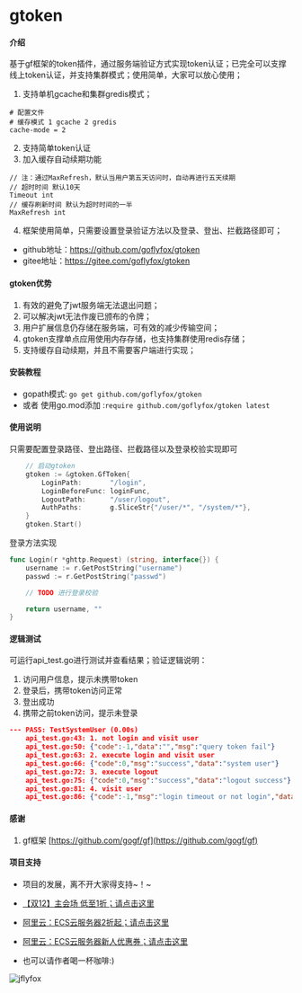 # gtoken

#### 介绍
基于gf框架的token插件，通过服务端验证方式实现token认证；已完全可以支撑线上token认证，并支持集群模式；使用简单，大家可以放心使用；

1. 支持单机gcache和集群gredis模式；
```
# 配置文件
# 缓存模式 1 gcache 2 gredis
cache-mode = 2
```

2. 支持简单token认证
3. 加入缓存自动续期功能
```
// 注：通过MaxRefresh，默认当用户第五天访问时，自动再进行五天续期
// 超时时间 默认10天
Timeout int
// 缓存刷新时间 默认为超时时间的一半
MaxRefresh int
```

4. 框架使用简单，只需要设置登录验证方法以及登录、登出、拦截路径即可；

* github地址：https://github.com/goflyfox/gtoken
* gitee地址：https://gitee.com/goflyfox/gtoken

#### gtoken优势
1. 有效的避免了jwt服务端无法退出问题；
2. 可以解决jwt无法作废已颁布的令牌；
3. 用户扩展信息仍存储在服务端，可有效的减少传输空间；
4. gtoken支撑单点应用使用内存存储，也支持集群使用redis存储；
5. 支持缓存自动续期，并且不需要客户端进行实现；

#### 安装教程

* gopath模式: `go get github.com/goflyfox/gtoken`
* 或者 使用go.mod添加 :`require github.com/goflyfox/gtoken latest`

#### 使用说明

只需要配置登录路径、登出路径、拦截路径以及登录校验实现即可

```go
	// 启动gtoken
	gtoken := &gtoken.GfToken{
		LoginPath:       "/login",
		LoginBeforeFunc: loginFunc,
		LogoutPath:      "/user/logout",
		AuthPaths:       g.SliceStr{"/user/*", "/system/*"},
	}
	gtoken.Start()
```

登录方法实现

```go
func Login(r *ghttp.Request) (string, interface{}) {
	username := r.GetPostString("username")
	passwd := r.GetPostString("passwd")

	// TODO 进行登录校验

	return username, ""
}
```

#### 逻辑测试

可运行api_test.go进行测试并查看结果；验证逻辑说明：

1. 访问用户信息，提示未携带token
2. 登录后，携带token访问正常
3. 登出成功
4. 携带之前token访问，提示未登录

```json
--- PASS: TestSystemUser (0.00s)
    api_test.go:43: 1. not login and visit user
    api_test.go:50: {"code":-1,"data":"","msg":"query token fail"}
    api_test.go:63: 2. execute login and visit user
    api_test.go:66: {"code":0,"msg":"success","data":"system user"}
    api_test.go:72: 3. execute logout
    api_test.go:75: {"code":0,"msg":"success","data":"logout success"}
    api_test.go:81: 4. visit user
    api_test.go:86: {"code":-1,"msg":"login timeout or not login","data":""}
```

#### 感谢

1. gf框架 [https://github.com/gogf/gf](https://github.com/gogf/gf) 

#### 项目支持

- 项目的发展，离不开大家得支持~！~

- [【双12】主会场 低至1折；请点击这里](https://www.aliyun.com/1212/2019/home?userCode=c4hsn0gc)
- [阿里云：ECS云服务器2折起；请点击这里](https://www.aliyun.com/acts/limit-buy?spm=5176.11544616.khv0c5cu5.1.1d8e23e8XHvEIq&userCode=c4hsn0gc)
- [阿里云：ECS云服务器新人优惠券；请点击这里](https://promotion.aliyun.com/ntms/yunparter/invite.html?userCode=c4hsn0gc)

- 也可以请作者喝一杯咖啡:)

![jflyfox](https://raw.githubusercontent.com/jflyfox/jfinal_cms/master/doc/pay01.jpg "Open source support")
